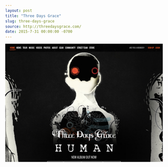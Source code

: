 ```yaml
---
layout: post
title: "Three Days Grace"
slug: three-days-grace
source: http://threedaysgrace.com/
date: 2015-7-31 00:00:00 -0700
---
```


<img src="/screenshots/three-days-grace.jpg">
